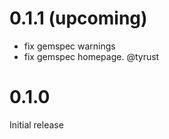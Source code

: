 # 0.1.1 (upcoming)

- fix gemspec warnings
- fix gemspec homepage. @tyrust

# 0.1.0

Initial release
